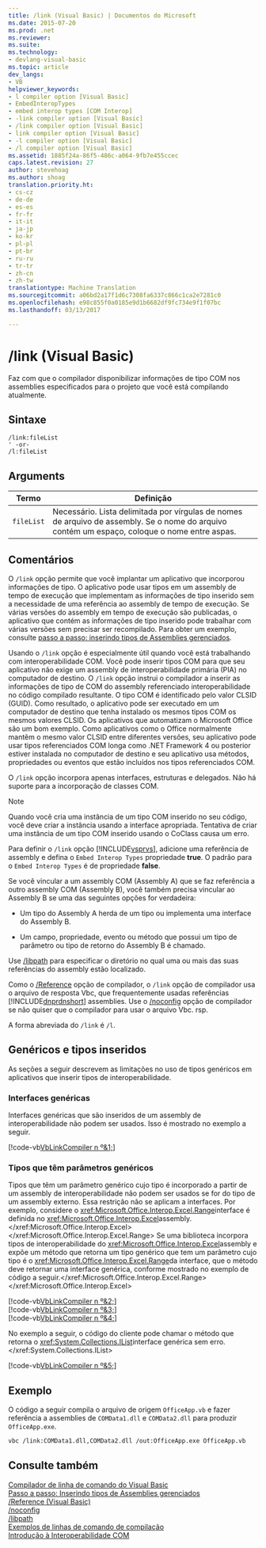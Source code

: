 ```yaml
---
title: /link (Visual Basic) | Documentos do Microsoft
ms.date: 2015-07-20
ms.prod: .net
ms.reviewer: 
ms.suite: 
ms.technology:
- devlang-visual-basic
ms.topic: article
dev_langs:
- VB
helpviewer_keywords:
- l compiler option [Visual Basic]
- EmbedInteropTypes
- embed interop types [COM Interop]
- -link compiler option [Visual Basic]
- /link compiler option [Visual Basic]
- link compiler option [Visual Basic]
- -l compiler option [Visual Basic]
- /l compiler option [Visual Basic]
ms.assetid: 1885f24a-86f5-486c-a064-9fb7e455ccec
caps.latest.revision: 27
author: stevehoag
ms.author: shoag
translation.priority.ht:
- cs-cz
- de-de
- es-es
- fr-fr
- it-it
- ja-jp
- ko-kr
- pl-pl
- pt-br
- ru-ru
- tr-tr
- zh-cn
- zh-tw
translationtype: Machine Translation
ms.sourcegitcommit: a06bd2a17f1d6c7308fa6337c866c1ca2e7281c0
ms.openlocfilehash: e98c855f0a0185e9d1b6682df9fc734e9f1f07bc
ms.lasthandoff: 03/13/2017

---
```

# <a name="link-visual-basic"></a>/link (Visual Basic)
Faz com que o compilador disponibilizar informações de tipo COM nos assemblies especificados para o projeto que você está compilando atualmente.  
  
## <a name="syntax"></a>Sintaxe  
  
```  
/link:fileList  
' -or-  
/l:fileList  
```  
  
## <a name="arguments"></a>Arguments  
  
|Termo|Definição|  
|---|---|  
|`fileList`|Necessário. Lista delimitada por vírgulas de nomes de arquivo de assembly. Se o nome do arquivo contém um espaço, coloque o nome entre aspas.|  
  
## <a name="remarks"></a>Comentários  
 O `/link` opção permite que você implantar um aplicativo que incorporou informações de tipo. O aplicativo pode usar tipos em um assembly de tempo de execução que implementam as informações de tipo inserido sem a necessidade de uma referência ao assembly de tempo de execução. Se várias versões do assembly em tempo de execução são publicadas, o aplicativo que contém as informações de tipo inserido pode trabalhar com várias versões sem precisar ser recompilado. Para obter um exemplo, consulte [passo a passo: inserindo tipos de Assemblies gerenciados](http://msdn.microsoft.com/library/b28ec92c-1867-4847-95c0-61adfe095e21).  
  
 Usando o `/link` opção é especialmente útil quando você está trabalhando com interoperabilidade COM. Você pode inserir tipos COM para que seu aplicativo não exige um assembly de interoperabilidade primária (PIA) no computador de destino. O `/link` opção instrui o compilador a inserir as informações de tipo de COM do assembly referenciado interoperabilidade no código compilado resultante. O tipo COM é identificado pelo valor CLSID (GUID). Como resultado, o aplicativo pode ser executado em um computador de destino que tenha instalado os mesmos tipos COM os mesmos valores CLSID. Os aplicativos que automatizam o Microsoft Office são um bom exemplo. Como aplicativos como o Office normalmente mantêm o mesmo valor CLSID entre diferentes versões, seu aplicativo pode usar tipos referenciados COM longa como .NET Framework 4 ou posterior estiver instalada no computador de destino e seu aplicativo usa métodos, propriedades ou eventos que estão incluídos nos tipos referenciados COM.  
  
 O `/link` opção incorpora apenas interfaces, estruturas e delegados. Não há suporte para a incorporação de classes COM.  
  
> [!NOTE]
>  Quando você cria uma instância de um tipo COM inserido no seu código, você deve criar a instância usando a interface apropriada. Tentativa de criar uma instância de um tipo COM inserido usando o CoClass causa um erro.  
  
 Para definir o `/link` opção [!INCLUDE[vsprvs](../../../csharp/includes/vsprvs_md.md)], adicione uma referência de assembly e defina o `Embed Interop Types` propriedade **true**. O padrão para o `Embed Interop Types` é de propriedade **false**.  
  
 Se você vincular a um assembly COM (Assembly A) que se faz referência a outro assembly COM (Assembly B), você também precisa vincular ao Assembly B se uma das seguintes opções for verdadeira:  
  
-   Um tipo do Assembly A herda de um tipo ou implementa uma interface do Assembly B.  
  
-   Um campo, propriedade, evento ou método que possui um tipo de parâmetro ou tipo de retorno do Assembly B é chamado.  
  
 Use [/libpath](../../../visual-basic/reference/command-line-compiler/libpath.md) para especificar o diretório no qual uma ou mais das suas referências do assembly estão localizado.  
  
 Como o [/Reference](../../../visual-basic/reference/command-line-compiler/reference.md) opção de compilador, o `/link` opção de compilador usa o arquivo de resposta Vbc, que frequentemente usadas referências [!INCLUDE[dnprdnshort](../../../csharp/getting-started/includes/dnprdnshort_md.md)] assemblies. Use o [/noconfig](../../../visual-basic/reference/command-line-compiler/noconfig.md) opção de compilador se não quiser que o compilador para usar o arquivo Vbc. rsp.  
  
 A forma abreviada do `/link` é `/l`.  
  
## <a name="generics-and-embedded-types"></a>Genéricos e tipos inseridos  
 As seções a seguir descrevem as limitações no uso de tipos genéricos em aplicativos que inserir tipos de interoperabilidade.  
  
### <a name="generic-interfaces"></a>Interfaces genéricas  
 Interfaces genéricas que são inseridos de um assembly de interoperabilidade não podem ser usados. Isso é mostrado no exemplo a seguir.  
  
 [!code-vb[VbLinkCompiler n º&1;](../../../visual-basic/reference/command-line-compiler/codesnippet/VisualBasic/link_1.vb)]  
  
### <a name="types-that-have-generic-parameters"></a>Tipos que têm parâmetros genéricos  
 Tipos que têm um parâmetro genérico cujo tipo é incorporado a partir de um assembly de interoperabilidade não podem ser usados se for do tipo de um assembly externo. Essa restrição não se aplicam a interfaces. Por exemplo, considere o <xref:Microsoft.Office.Interop.Excel.Range>interface é definida no <xref:Microsoft.Office.Interop.Excel>assembly.</xref:Microsoft.Office.Interop.Excel> </xref:Microsoft.Office.Interop.Excel.Range> Se uma biblioteca incorpora tipos de interoperabilidade do <xref:Microsoft.Office.Interop.Excel>assembly e expõe um método que retorna um tipo genérico que tem um parâmetro cujo tipo é o <xref:Microsoft.Office.Interop.Excel.Range>da interface, que o método deve retornar uma interface genérica, conforme mostrado no exemplo de código a seguir.</xref:Microsoft.Office.Interop.Excel.Range> </xref:Microsoft.Office.Interop.Excel>  
  
 [!code-vb[VbLinkCompiler n º&2;](../../../visual-basic/reference/command-line-compiler/codesnippet/VisualBasic/link_2.vb)]  
[!code-vb[VbLinkCompiler n º&3;](../../../visual-basic/reference/command-line-compiler/codesnippet/VisualBasic/link_3.vb)]  
[!code-vb[VbLinkCompiler n º&4;](../../../visual-basic/reference/command-line-compiler/codesnippet/VisualBasic/link_4.vb)]  
  
 No exemplo a seguir, o código do cliente pode chamar o método que retorna o <xref:System.Collections.IList>interface genérica sem erro.</xref:System.Collections.IList>  
  
 [!code-vb[VbLinkCompiler n º&5;](../../../visual-basic/reference/command-line-compiler/codesnippet/VisualBasic/link_5.vb)]  
  
## <a name="example"></a>Exemplo  
 O código a seguir compila o arquivo de origem `OfficeApp.vb` e fazer referência a assemblies de `COMData1.dll` e `COMData2.dll` para produzir `OfficeApp.exe`.  
  
```vb  
vbc /link:COMData1.dll,COMData2.dll /out:OfficeApp.exe OfficeApp.vb  
```  
  
## <a name="see-also"></a>Consulte também  
 [Compilador de linha de comando do Visual Basic](../../../visual-basic/reference/command-line-compiler/index.md)   
 [Passo a passo: Inserindo tipos de Assemblies gerenciados](http://msdn.microsoft.com/library/b28ec92c-1867-4847-95c0-61adfe095e21)   
 [/Reference (Visual Basic)](../../../visual-basic/reference/command-line-compiler/reference.md)   
 [/noconfig](../../../visual-basic/reference/command-line-compiler/noconfig.md)   
 [/libpath](../../../visual-basic/reference/command-line-compiler/libpath.md)   
 [Exemplos de linhas de comando de compilação](../../../visual-basic/reference/command-line-compiler/sample-compilation-command-lines.md)   
 [Introdução à Interoperabilidade COM](../../../visual-basic/programming-guide/com-interop/introduction-to-com-interop.md)
